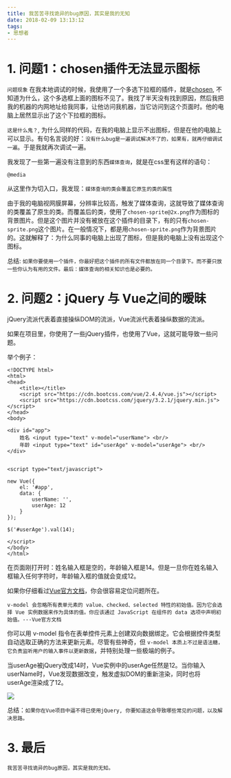 ```yaml
---
title: 我苦苦寻找诡异的bug原因，其实是我的无知
date: 2018-02-09 13:13:12
tags:
- 思想者
---
```


# 1. 问题1：chosen插件无法显示图标
`问题现象`
在我本地调试的时候，我使用了一个多选下拉框的插件，就是[chosen](https://harvesthq.github.io/chosen/), 不知道为什么，这个多选框上面的图标不见了。我找了半天没有找到原因，然后我把我的机器的内网地址给我同事，让他访问我机器，当它访问到这个页面时。他的电脑上居然显示出了这个下拉框的图标。

`这是什么鬼？`, 为什么同样的代码，在我的电脑上显示不出图标，但是在他的电脑上可以显示。有句名言说的好：`没有什么bug是一遍调试解决不了的，如果有，就再仔细调试一遍`。于是我就再次调试一遍。

我发现了一些第一遍没有注意到的东西`媒体查询`，就是在css里有这样的语句：
```
@media
```
从这里作为切入口，我发现：`媒体查询的类会覆盖它原生的类的属性`

由于我的电脑视网膜屏幕，分辨率比较高，触发了媒体查询，这就导致了媒体查询的类覆盖了原生的类。而覆盖后的类，使用了`chosen-sprite@2x.png`作为图标的背景图片。但是这个图片并没有被放在这个插件的目录下，有的只有`chosen-sprite.png`这个图片。在一般情况下，都是用`chosen-sprite.png`作为背景图片的。这就解释了：为什么同事的电脑上出现了图标，但是我的电脑上没有出现这个图标。

总结: `如果你要使用一个插件，你最好把这个插件的所有文件都放在同一个目录下。而不要只放一些你认为有用的文件。最后：媒体查询的相关知识也是必要的。`

# 2. 问题2：jQuery 与 Vue之间的暧昧
jQuery流派代表着直接操纵DOM的流派，Vue流派代表着操纵数据的流派。

如果在项目里，你使用了一些jQuery插件，也使用了Vue，这就可能导致一些问题。

举个例子：

```
<!DOCTYPE html>
<html>
<head>
    <title></title>
    <script src="https://cdn.bootcss.com/vue/2.4.4/vue.js"></script>
    <script src="https://cdn.bootcss.com/jquery/3.2.1/jquery.min.js"></script>
</head>
<body>

<div id="app">
    姓名 <input type="text" v-model="userName"> <br/>
    年龄 <input type="text" id="userAge" v-model="userAge"> <br/>
</div>


<script type="text/javascript">

new Vue({
    el: '#app',
    data: {
        userName: '',
        userAge: 12
    }
});

$('#userAge').val(14);

</script>
</body>
</html>

```

在页面刚打开时：姓名输入框是空的，年龄输入框是14。但是一旦你在姓名输入框输入任何字符时，年龄输入框的值就会变成12。

如果你仔细看过[Vue官方文档](https://cn.vuejs.org/v2/guide/forms.html)，你会很容易定位问题所在。

```
v-model 会忽略所有表单元素的 value、checked、selected 特性的初始值。因为它会选择 Vue 实例数据来作为具体的值。你应该通过 JavaScript 在组件的 data 选项中声明初始值。---Vue官方文档
```

你可以用 v-model 指令在表单控件元素上创建双向数据绑定。它会根据控件类型自动选取正确的方法来更新元素。尽管有些神奇，但 `v-model 本质上不过是语法糖，它负责监听用户的输入事件以更新数据`，并特别处理一些极端的例子。

当userAge被jQuery改成14时，Vue实例中的userAge任然是12。当你输入userName时，Vue发现数据改变，触发虚拟DOM的重新渲染，同时也将userAge渲染成了12。

![](http://p3alsaatj.bkt.clouddn.com/20180209131356_2Lfly1_Screenshot.jpeg)

总结：`如果你在Vue项目中逼不得已使用jQuery, 你要知道这会导致哪些常见的问题，以及解决思路。`

# 3. 最后
`我苦苦寻找诡异的bug原因，其实是我的无知。`


  [1]: /img/bVWuhV